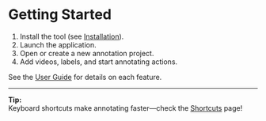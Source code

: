 # Getting Started

1. Install the tool (see [Installation](installation.md)).
2. Launch the application.
3. Open or create a new annotation project.
4. Add videos, labels, and start annotating actions.

See the [User Guide](gui_overview.md) for details on each feature.

---

**Tip:**  
Keyboard shortcuts make annotating faster—check the [Shortcuts](shortcuts.md) page!
